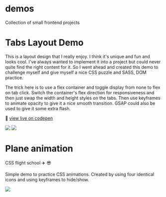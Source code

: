 # demos
Collection of small frontend projects

# Tabs Layout Demo
This is a layout design that I really enjoy. I think it's unique and fun and looks cool. 
I've always wanted to implement it into a project but could never quite find the right content for it.
So I went ahead and created this demo to challenge myself and give myself a nice CSS puzzle and SASS, DOM practice. 

The trick here is to use a flex container and toggle display from none to flex on tab click. 
Switch the container's flex direction for responsiveness and then just swap the width and height styles on the tabs.
Then use keyframes to animate opacity to give it a nice smooth transition. 
GSAP could also be used to give it some extra flash. 

:link: [view live on codepen](https://codepen.io/edwadewards/pen/zYMEGbB)

![](https://github.com/edwadewards/tab-layout-demo/blob/main/tab-demo.png)
![](https://github.com/edwadewards/tab-layout-demo/blob/main/tab-demo.gif)



# Plane animation
CSS flight school :airplane: :sunglasses:

Simple demo to practice CSS animations. 
Created by using four identical icons and using keyframes to hide/show.

![](https://github.com/edwadewards/css-plane-animation/blob/main/plane-animation.gif)
